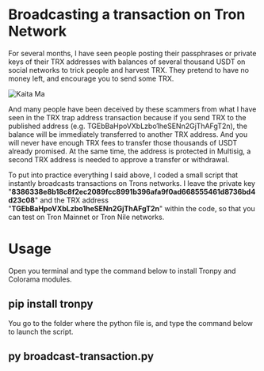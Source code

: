 # Broadcasting a transaction on Tron Network

For several months, I have seen people posting their passphrases or private keys of their TRX addresses with balances of several thousand USDT on social networks to trick people and harvest TRX. They pretend to have no money left, and encourage you to send some TRX.

![Kaita Ma](https://user-images.githubusercontent.com/89576432/186005976-2b784944-b04d-46e9-bc4b-2a0dc355f991.png)

And many people have been deceived by these scammers from what I have seen in the TRX trap address transaction because if you send TRX to the published address (e.g. TGEbBaHpoVXbLzbo1heSENn2GjThAFgT2n), the balance will be immediately transferred to another TRX address. And you will never have enough TRX fees to transfer those thousands of USDT already promised. At the same time, the address is protected in Multisig, a second TRX address is needed to approve a transfer or withdrawal.

To put into practice everything I said above, I coded a small script that instantly broadcasts transactions on Trons networks. 
I leave the private key "**8386338e8b18c8f2ec2089fcc8991b396afa9f0ad668555461d8736bd4d23c08**" and the TRX address "**TGEbBaHpoVXbLzbo1heSENn2GjThAFgT2n**" within the code, so that you can test on Tron Mainnet or Tron Nile networks.

# Usage
Open you terminal and type the command below to install Tronpy and Colorama modules.

## pip install tronpy

You go to the folder where the python file is, and type the command below to launch the script.

## py broadcast-transaction.py
